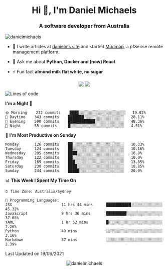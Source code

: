 <h1 align="center">Hi 👋, I'm Daniel Michaels</h1>
<h3 align="center">A software developer from Australia</h3>
<p align="left"> <img src="https://komarev.com/ghpvc/?username=danielmichaels" alt="danielmichaels" /> </p>

- 📝 I write articles at [danielms.site](https://danielms.site) and started [Mudmap](https://mudmap.io?ref=danielmichaels), a pfSense remote management platform.

- 💬 Ask me about **Python, Docker and (now) React**

- ⚡ Fun fact **almond milk flat white, no sugar**

<p align="center">
<a href="https://twitter.com/dansult" target="_blank"><img align="center" src="https://img.shields.io/badge/twitter-%231DA1F2.svg?&style=for-the-badge&logo=twitter&logoColor=white"></a>
<a href="https://linkedin.com/in/daniel-michaels" target="_blank"><img align="center" src="https://img.shields.io/badge/linkedin-%230077B5.svg?&style=for-the-badge&logo=linkedin&logoColor=white"></a>
</p>

<!--START_SECTION:waka-->
![Lines of code](https://img.shields.io/badge/From%20Hello%20World%20I%27ve%20Written-420330%20lines%20of%20code-blue)

**I'm a Night 🦉** 

```text
🌞 Morning    232 commits    ████░░░░░░░░░░░░░░░░░░░░░   19.02% 
🌆 Daytime    343 commits    ███████░░░░░░░░░░░░░░░░░░   28.11% 
🌃 Evening    590 commits    ████████████░░░░░░░░░░░░░   48.36% 
🌙 Night      55 commits     █░░░░░░░░░░░░░░░░░░░░░░░░   4.51%

```
📅 **I'm Most Productive on Sunday** 

```text
Monday       126 commits    ██░░░░░░░░░░░░░░░░░░░░░░░   10.33% 
Tuesday      124 commits    ██░░░░░░░░░░░░░░░░░░░░░░░   10.16% 
Wednesday    205 commits    ████░░░░░░░░░░░░░░░░░░░░░   16.8% 
Thursday     122 commits    ██░░░░░░░░░░░░░░░░░░░░░░░   10.0% 
Friday       169 commits    ███░░░░░░░░░░░░░░░░░░░░░░   13.85% 
Saturday     230 commits    ████░░░░░░░░░░░░░░░░░░░░░   18.85% 
Sunday       244 commits    █████░░░░░░░░░░░░░░░░░░░░   20.0%

```


📊 **This Week I Spent My Time On** 

```text
⌚︎ Time Zone: Australia/Sydney

💬 Programming Languages: 
JSX                      11 hrs 44 mins      ███████████░░░░░░░░░░░░░░   45.32% 
JavaScript               9 hrs 36 mins       █████████░░░░░░░░░░░░░░░░   37.08% 
YAML                     1 hr 52 mins        █░░░░░░░░░░░░░░░░░░░░░░░░   7.26% 
Python                   49 mins             ░░░░░░░░░░░░░░░░░░░░░░░░░   3.16% 
Markdown                 37 mins             ░░░░░░░░░░░░░░░░░░░░░░░░░   2.39%

```


 Last Updated on 19/06/2021
<!--END_SECTION:waka-->

<p align="center"> <img src="https://github-readme-stats.vercel.app/api?username=danielmichaels&show_icons=true" alt="danielmichaels" /> </p>

